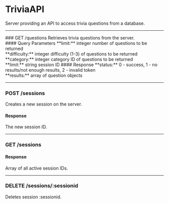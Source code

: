 # TriviaAPI
Server providing an API to access trivia questions from a database.

<hr/>
### GET /questions
Retrieves trivia questions from the server. <br/>
#### Query Parameters
**limit:** integer number of questions to be returned<br/>
**difficulty:** integer difficulty (1-3) of questions to be returned<br/>
**category:** integer category ID of questions to be returned<br/>
**limit:** string session ID
#### Response
**status:** 0 - success, 1 - no results/not enough results, 2 - invalid token<br/>
**results:** array of question objects
<hr/>

### POST /sessions
Creates a new session on the server.
#### Response
The new session ID.
<hr/>

### GET /sessions
#### Response
Array of all active session IDs.
<hr/>

### DELETE /sessions/:sessionid
Deletes session :sessionid.